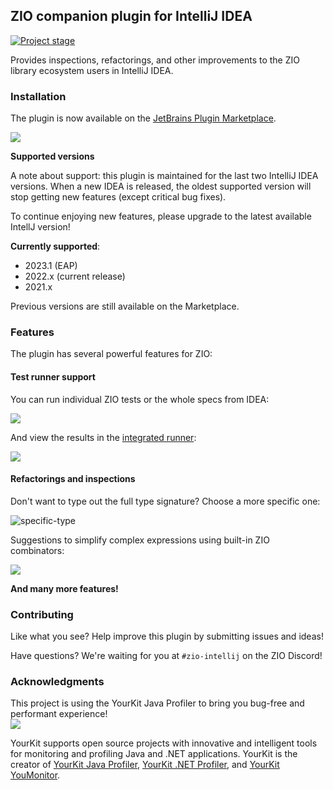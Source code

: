 ## ZIO companion plugin for IntelliJ IDEA

[![Project stage][Stage]][Stage-Page]

Provides inspections, refactorings, and other improvements to the ZIO library ecosystem users in IntelliJ IDEA.

### Installation

The plugin is now available on the [JetBrains Plugin Marketplace](https://plugins.jetbrains.com/plugin/13820-zio-for-intellij).

<img src="https://user-images.githubusercontent.com/601206/79748708-89a48080-8316-11ea-95a3-3542dab04684.png" />

**Supported versions**

A note about support: this plugin is maintained for the last two IntelliJ IDEA versions. When a new IDEA is released, the oldest supported version will stop getting new features (except critical bug fixes).

To continue enjoying new features, please upgrade to the latest available IntellJ version!

**Currently supported**:
 * 2023.1 (EAP)
 * 2022.x (current release)
 * 2021.x

Previous versions are still available on the Marketplace.

### Features

The plugin has several powerful features for ZIO:

#### Test runner support

You can run individual ZIO tests or the whole specs from IDEA:

<img src="https://user-images.githubusercontent.com/601206/79748798-af318a00-8316-11ea-818d-5f266aa52ffe.png" />

And view the results in the [integrated runner](https://plugins.jetbrains.com/plugin/13820-zio-for-intellij/zio-test-runner):

<img src="https://user-images.githubusercontent.com/601206/79748960-fb7cca00-8316-11ea-8e4a-e080de4bdf1c.png" />

#### Refactorings and inspections

Don't want to type out the full type signature? Choose a more specific one:

![specific-type](https://user-images.githubusercontent.com/601206/74927065-a0def480-53df-11ea-934a-f74aebaf2c54.gif)

Suggestions to simplify complex expressions using built-in ZIO combinators:

![](https://user-images.githubusercontent.com/601206/74927181-d08dfc80-53df-11ea-922d-15bbe471f736.gif)

**And many more features!**

### Contributing

Like what you see? Help improve this plugin by submitting issues and ideas!

Have questions? We're waiting for you at `#zio-intellij` on the ZIO Discord!

### Acknowledgments

This project is using the YourKit Java Profiler to bring you bug-free and performant experience!  
![](https://www.yourkit.com/images/yklogo.png) 

YourKit supports open source projects with innovative and intelligent tools for monitoring and profiling Java and .NET applications.
YourKit is the creator of [YourKit Java Profiler](https://www.yourkit.com/java/profiler/), [YourKit .NET Profiler](https://www.yourkit.com/.net/profiler/),
and [YourKit YouMonitor](https://www.yourkit.com/youmonitor/).

[Stage]: https://img.shields.io/badge/Project%20Stage-Production%20Ready-brightgreen.svg
[Stage-Page]: https://github.com/zio/zio/wiki/Project-Stages
